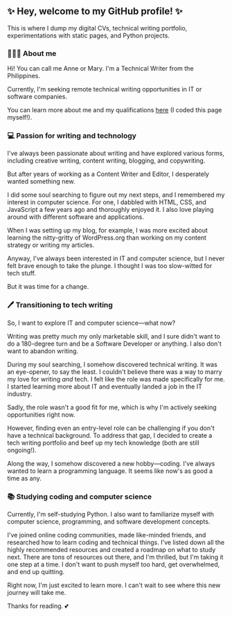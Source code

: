 ## ✨ Hey, welcome to my GitHub profile! ✨
This is where I dump my digital CVs, technical writing portfolio, experimentations with static pages, and Python projects. 

### 🧑🏻‍💻 About me

Hi! You can call me Anne or Mary. I'm a Technical Writer from the Philippines. 

Currently, I'm seeking remote technical writing opportunities in IT or software companies. 

You can learn more about me and my qualifications [here](https://marytanaelwriter.com) (I coded this page myself!).

### 💻 Passion for writing and technology

I've always been passionate about writing and have explored various forms, including creative writing, content writing, blogging, and copywriting. 

But after years of working as a Content Writer and Editor, I desperately wanted something new.

I did some soul searching to figure out my next steps, and I remembered my interest in computer science. For one, I dabbled with HTML, CSS, and JavaScript a few years ago and thoroughly enjoyed it. I also love playing around with different software and applications. 

When I was setting up my blog, for example, I was more excited about learning the nitty-gritty of WordPress.org than working on my content strategy or writing my articles. 

Anyway, I've always been interested in IT and computer science, but I never felt brave enough to take the plunge. I thought I was too slow-witted for tech stuff. 

But it was time for a change.

### 🖊️ Transitioning to tech writing

So, I want to explore IT and computer science—what now? 

Writing was pretty much my only marketable skill, and I sure didn't want to do a 180-degree turn and be a Software Developer or anything. I also don't want to abandon writing.

During my soul searching, I somehow discovered technical writing. It was an eye-opener, to say the least. I couldn't believe there was a way to marry my love for writing *and* tech. I felt like the role was made specifically for me. I started learning more about IT and eventually landed a job in the IT industry.

Sadly, the role wasn't a good fit for me, which is why I'm actively seeking opportunities right now.

However, finding even an entry-level role can be challenging if you don't have a technical background. To address that gap, I decided to create a tech writing portfolio and beef up my tech knowledge (both are still ongoing!). 

Along the way, I somehow discovered a new hobby—coding. I've always wanted to learn a programming language. It seems like now's as good a time as any.

### 📚 Studying coding and computer science

Currently, I'm self-studying Python. I also want to familiarize myself with computer science, programming, and software development concepts. 

I've joined online coding communities, made like-minded friends, and researched how to learn coding and technical things. I've listed down all the highly recommended resources and created a roadmap on what to study next. There are tons of resources out there, and I'm thrilled, but I'm taking it one step at a time. I don't want to push myself too hard, get overwhelmed, and end up quitting.

Right now, I'm just excited to learn more. I can't wait to see where this new journey will take me.

Thanks for reading. 💕
